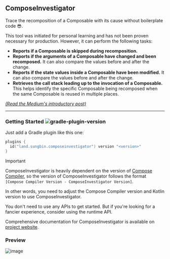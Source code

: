 ## ComposeInvestigator

Trace the recomposition of a Composable with its cause without boilerplate code 😎.

This tool was initiated for personal learning and has not been proven necessary for production.
However, it can perform the following tasks:

- **Reports if a Composable is skipped during recomposition.**
- **Reports if the arguments of a Composable have changed and been recomposed.** It can also compare the
  values before and after the change.
- **Reports if the state values inside a Composable have been modified.** It can also compare the values
  before and after the change.
- **Retrieves the call stack leading up to the invocation of a Composable.** This helps identify the
  specific Composable being recomposed when the same Composable is reused in multiple places.

[*(Read the Medium's introductory post)*](https://jisungbin.medium.com/tracing-recompositions-without-boilerplate-code-e9800db1419e)

---

### Getting Started ![gradle-plugin-version](https://img.shields.io/maven-central/v/land.sungbin.composeinvestigator/composeinvestigator-gradle-plugin?style=flat-square)

Just add a Gradle plugin like this one:

```kotlin
plugins {
  id("land.sungbin.composeinvestigator") version "<version>"
}
```

> [!IMPORTANT]
> 
> ComposeInvestigator is heavily dependent on the version of [Compose Compiler](https://developer.android.com/jetpack/androidx/releases/compose-compiler),
> so the version of ComposeInvestigator follows the format `[Compose Compiler Version - ComposeInvestigator Version]`.
> 
> In other words, you need to adjust the Compose Compiler version and Kotlin version to use ComposeInvestigator.

You don't need to use any APIs to get started. But if you're looking for a fancier experience,
consider using the runtime API.

Comprehensive documentation for ComposeInvestigator is available
on [project website](https://jisungbin.github.io/ComposeInvestigator).

### Preview

![image](https://github.com/jisungbin/ComposeInvestigator/assets/40740128/98991bd9-97f2-47a7-9cc9-6f9cd1cda0e3)
